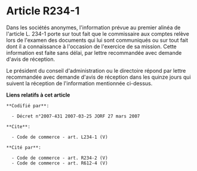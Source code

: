 # Article R234-1

Dans les sociétés anonymes, l'information prévue au premier alinéa de l'article L. 234-1 porte sur tout fait que le
commissaire aux comptes relève lors de l'examen des documents qui lui sont communiqués ou sur tout fait dont il a
connaissance à l'occasion de l'exercice de sa mission. Cette information est faite sans délai, par lettre recommandée avec
demande d'avis de réception. 

Le président du conseil d'administration ou le directoire répond par lettre recommandée avec demande d'avis de réception dans
les quinze jours qui suivent la réception de l'information mentionnée ci-dessus.

**Liens relatifs à cet article**

	**Codifié par**:

	  - Décret n°2007-431 2007-03-25 JORF 27 mars 2007

	**Cite**:

	  - Code de commerce - art. L234-1 (V)

	**Cité par**:

	  - Code de commerce - art. R234-2 (V)
	  - Code de commerce - art. R612-4 (V)
